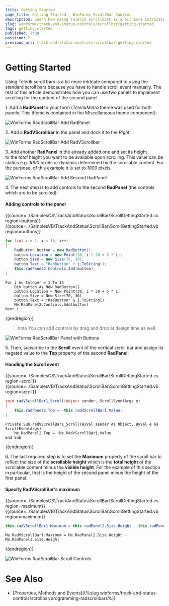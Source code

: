 ```yaml
---
title: Getting Started
page_title: Getting Started - WinForms ScrollBar Control
description: Learn how using Telerik scrollbars is a bit more intricate compared to using the standard scroll bars because you have to handle scroll event manually.
slug: winforms/track-and-status-controls/scrollbar/getting-started
tags: getting,started
published: True
position: 2
previous_url: track-and-status-controls-scrollbar-getting-started
---
```


# Getting Started

Using Telerik scroll bars is a bit more intricate compared to using the standard scroll bars because you have to handle scroll event manually. The rest of this article demonstrates how you can use two panels to implement scrolling for the content of the second panel.

1\. Add a **RadPanel** to your form (*TelerikMetro* theme was used for both panels. This theme is contained in the Miscellaneous theme component):

![WinForms RadScrollBar Add RadPanel](images/track-and-status-controls-scroll-bar-getting-started001.png)

2\. Add a **RadVScrollbar** in the panel and dock it to the *Right*:

![WinForms RadScrollBar Add RadVScrollbar](images/track-and-status-controls-scroll-bar-getting-started002.png)

3\. Add another **RadPanel** in the already added one and set its height to the *total* height you want to be available upon scrolling. This value can be statics e.g. *1000* pixels or dynamic determined by the scrollable content. For the purpose, of this example it is set to *1000* pixels. 

![WinForms RadScrollBar Add Second RadPanel](images/track-and-status-controls-scroll-bar-getting-started003.png)

4\. The next step is to add controls to the second **RadPanel** (the controls which are to be scrolled):

#### Adding controls to the panel

{{source=..\SamplesCS\TrackAndStatus\ScrollBar\ScrollGettingStarted.cs region=buttons}} 
{{source=..\SamplesVB\TrackAndStatus\ScrollBar\ScrollGettingStarted.vb region=buttons}} 

````C#
for (int i = 1; i < 15; i++)
{
    RadButton button = new RadButton();
    button.Location = new Point(30, i * 30 + 5 * i);
    button.Size = new Size(70, 30);
    button.Text = "RadButton" + i.ToString();
    this.radPanel2.Controls.Add(button);
}

````
````VB.NET
For i As Integer = 1 To 14
    Dim button As New RadButton()
    button.Location = New Point(30, i * 30 + 5 * i)
    button.Size = New Size(70, 30)
    button.Text = "RadButton" & i.ToString()
    Me.RadPanel2.Controls.Add(button)
Next i

````

{{endregion}} 

>note You can add controls by drag and drop at design time as well.
>

![WinForms RadScrollBar Panel with Buttons](images/track-and-status-controls-scroll-bar-getting-started004.png)

5\. Then, subscribe to the **Scroll** event of the vertical scroll bar and assign its negated value to the **Top** property of the second **RadPanel**:

#### Handling the Scroll event

{{source=..\SamplesCS\TrackAndStatus\ScrollBar\ScrollGettingStarted.cs region=scroll}} 
{{source=..\SamplesVB\TrackAndStatus\ScrollBar\ScrollGettingStarted.vb region=scroll}} 

````C#
void radVScrollBar1_Scroll(object sender, ScrollEventArgs e)
{
    this.radPanel2.Top = -this.radVScrollBar1.Value;
}

````
````VB.NET
Private Sub radVScrollBar1_Scroll(ByVal sender As Object, ByVal e As ScrollEventArgs)
    Me.RadPanel2.Top = -Me.RadVScrollBar1.Value
End Sub

````

{{endregion}} 

6\. The last required step is to set the __Maximum__ property of the scroll bar to reflect the size of the __scrollable height__ which is the __total height__ of the scrollable content minus the __visible height__. For the example of this section in particular, that is the height of the second panel minus the height of the first panel.

#### Specify RadVScrollBar's maximum

{{source=..\SamplesCS\TrackAndStatus\ScrollBar\ScrollGettingStarted.cs region=maximum}} 
{{source=..\SamplesVB\TrackAndStatus\ScrollBar\ScrollGettingStarted.vb region=maximum}} 

````C#
this.radVScrollBar1.Maximum = this.radPanel2.Size.Height - this.radPanel1.Size.Height;

````
````VB.NET
Me.RadVScrollBar1.Maximum = Me.RadPanel2.Size.Height - Me.RadPanel1.Size.Height

````

{{endregion}} 

![WinForms RadScrollBar Scroll Controls](images/track-and-status-controls-scroll-bar-getting-started005.png)

# See Also

* [Properties, Methods and Events]({%slug winforms/track-and-status-controls/scrollbar/programming-radscrollbars%})	
